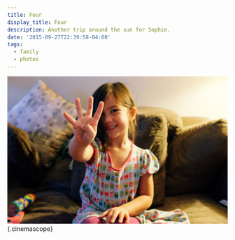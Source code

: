 ```yaml
---
title: Four
display_title: Four
description: Another trip around the sun for Sophie.
date: '2015-09-27T22:39:58-04:00'
tags:
  - family
  - photos
---
```

![Girl holding up four fingers](s-four.jpg "Soph turns four"){.cinemascope}

